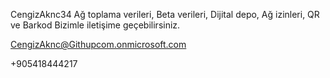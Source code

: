 CengizAknc34
Ağ toplama verileri, Beta verileri,
Dijital depo, Ağ izinleri,
QR ve Barkod 
Bizimle iletişime geçebilirsiniz.

CengizAknc@Githupcom.onmicrosoft.com

+905418444217
